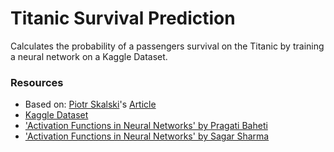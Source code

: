 # Titanic Survival Prediction
Calculates the probability of a passengers survival on the Titanic by training a neural network on a Kaggle Dataset.

### Resources

- Based on: [Piotr Skalski](https://github.com/SkalskiP)'s [Article](https://towardsdatascience.com/lets-code-a-neural-network-in-plain-numpy-ae7e74410795)
- [Kaggle Dataset](https://www.kaggle.com/competitions/titanic/data?select=train.csv)
- ['Activation Functions in Neural Networks' by Pragati Baheti](https://www.v7labs.com/blog/neural-networks-activation-functions#h1)
- ['Activation Functions in Neural Networks' by Sagar Sharma](https://towardsdatascience.com/activation-functions-neural-networks-1cbd9f8d91d6)
